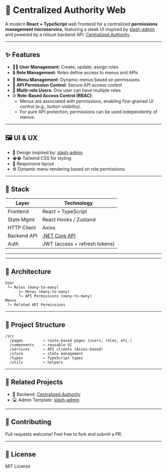# 🔐 Centralized Authority Web

A modern **React + TypeScript** web frontend for a centralized **permissions management microservice**, featuring a sleek UI inspired by [slash-admin](https://github.com/d3george/slash-admin) and powered by a robust backend API: [Centralized.Authority](https://github.com/sharisp/Centralized.Authority).

---

## ✨ Features

- 🧑‍💼 **User Management**: Create, update, assign roles
- 🔒 **Role Management**: Roles define access to menus and APIs
- 🔭 **Menu Management**: Dynamic menus based on permissions
- 🔌 **API Permission Control**: Secure API access control
- 🔁 **Multi-role Users**: One user can have multiple roles
- 🌐 **Role-Based Access Control (RBAC)**: 
  - Menus are associated with permissions, enabling fine-grained UI control (e.g., button visibility).
  - For pure API protection, permissions can be used independently of menus.


---

## 🖼️ UI & UX

- 🎨 Design inspired by: [slash-admin](https://github.com/d3george/slash-admin)
- �� Tailwind CSS for styling
- 📱 Responsive layout
- ⚙️ Dynamic menu rendering based on role permissions

---

## 🧰 Stack

| Layer       | Technology                                                        |
| ----------- | ----------------------------------------------------------------- |
| Frontend    | React + TypeScript                                             |
| State Mgmt  | React Hooks / Zustand                                      |
| HTTP Client | Axios                                                             |
| Backend API | [.NET Core API](https://github.com/sharisp/Centralized.Authority) |
| Auth        | JWT (access + refresh tokens)                                     |

---


---

## 🤭 Architecture

```text
User
 └→ Roles (many-to-many)
      ├→ Menus (many-to-many)
      └→ API Permissions (many-to-many)
Menus
 └→ Related API Permissions
```

---

## 📌 Project Structure

```
/src
  /pages         ← route-based pages (users, roles, etc.)
  /components    ← reusable UI
  /services      ← API clients (Axios-based)
  /store         ← state management
  /types         ← TypeScript types
  /utils         ← helpers
```

---

## 📖 Related Projects

- 🔧 Backend: [Centralized.Authority](https://github.com/sharisp/Centralized.Authority)
- 💻 Admin Template: [slash-admin](https://github.com/d3george/slash-admin)

---

## 🤝 Contributing

Pull requests welcome! Feel free to fork and submit a PR.

---

## 📄 License

MIT License

